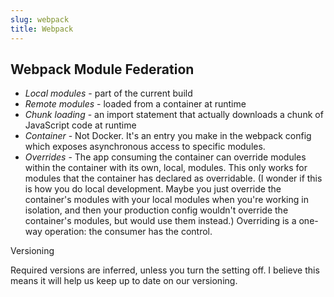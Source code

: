 ```yaml
---
slug: webpack
title: Webpack
---
```


## Webpack Module Federation

- _Local modules_ - part of the current build
- _Remote modules_ - loaded from a container at runtime
- _Chunk loading_ - an import statement that actually downloads a chunk of JavaScript code at runtime
- _Container_ - Not Docker. It's an entry you make in the webpack config which exposes asynchronous access to specific modules.
- _Overrides_ - The app consuming the container can override modules within the container with its own, local, modules. This only works for modules that the container has declared as overridable. (I wonder if this is how you do local development. Maybe you just override the container's modules with your local modules when you're working in isolation, and then your production config wouldn't override the container's modules, but would use them instead.) Overriding is a one-way operation: the consumer has the control.

Versioning

Required versions are inferred, unless you turn the setting off. I believe this means it will help us keep up to date on our versioning.
